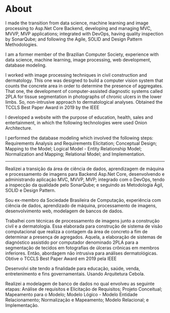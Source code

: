 # About

I made the transition from data science, machine learning and image processing to Asp.Net Core Backend, developing and managing MVC, MVVP, MVP applications; integrated with DevOps, having quality inspection by SonarQube; and following the Agile, SOLID and Design Pattern Methodologies.

I am a former member of the Brazilian Computer Society, experience with data science, machine learning, image processing, web development, database modeling.

I worked with image processing techniques in civil construction and dermatology.
This one was designed to build a computer vision system that counts the concrete area in order to determine the presence of aggregates. That one, the development of computer-assisted diagnostic systems called 2PLA for tissue segmentation in photographs of chronic ulcers in the lower limbs. So, non-intrusive approach to dermatological analyses. Obtained the TCCLS Best Paper Award in 2019 by the IEEE

I developed a website with the purpose of education, health, sales and entertainment, in which the following technologies were used Onion Architecture.

I performed the database modeling which involved the following steps: Requirements Analysis and Requirements Elicitation; Conceptual Design; Mapping to the Model; Logical Model - Entity Relationship Model; Normalization and Mapping; Relational Model; and Implementation.

---

Realizei a transição da área de ciência de dados, aprendizagem de máquina e processamento de imagens para Backend Asp.Net Core, desenvolvendo e administrando aplicação MVC, MVVP, MVP; integrado com o DevOps, tendo a inspecção da qualidade pelo SonarQube; e seguindo as Metodologia Ágil, SOLID e Design Pattern.

Sou ex-membro da Sociedade Brasileira de Computação, experiência com ciência de dados, aprendizado de máquina, processamento de imagens, desenvolvimento web, modelagem de bancos de dados.

Trabalhei com técnicas de processamento de imagens junto a construção civil e a dermatologia.
Essa elaborada para construção de sistema de visão computacional que realiza a contagem da área de concreto a fim de determinar a presença de agregados. Aquela, a elaboração de sistemas de diagnóstico assistido por computador denominado 2PLA para a segmentação de tecidos em fotografias de úlceras crônicas em membros inferiores. Então, abordagem não intrusiva para análises dermatológicas. Obtive o TCCLS Best Paper Award em 2019 pela IEEE

Desenvolvi site tendo a finalidade para educação, saúde, venda, entretenimento e fins governamentais. Usando Arquitetura Cebola.

Realizei a modelagem de banco de dados no qual envolveu as seguinte etapas: Análise de requisitos e Elicitação de Requisitos; Projeto Conceitual; Mapeamento para o Modelo; Modelo Lógico - Modelo Entidade Relacionamento; Normalização e Mapeamento; Modelo Relacional; e Implementação.
